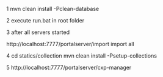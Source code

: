 1 mvn clean install -Pclean-database

2 execute run.bat in root folder

3 after all servers started 

 http://localhost:7777/portalserver/import  import all 

4 cd statics/collection  mvn clean install -Psetup-collections

5 http://localhost:7777/portalserver/cxp-manager

